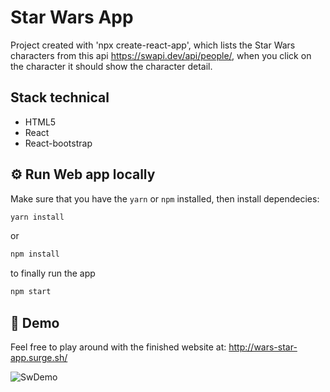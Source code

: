 # Star Wars App

Project created with 'npx create-react-app', which lists the Star Wars characters from this api <https://swapi.dev/api/people/>, when you click on the character it should show the character detail.

## Stack technical

* HTML5
* React
* React-bootstrap

## ⚙️ Run Web app locally

Make sure that you have the `yarn` or `npm` installed, then install dependecies:

```sh
yarn install
```

or

```sh
npm install 
```

to finally run the app

```sh
npm start
```

## 👾 Demo

Feel free to play around with the finished website at: <http://wars-star-app.surge.sh/>

![SwDemo](https://user-images.githubusercontent.com/59458303/119031084-1342d980-b981-11eb-9f6f-a8c4ca5faa5b.png)

